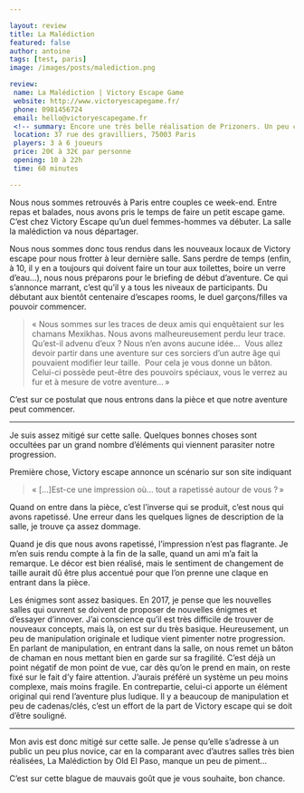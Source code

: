 ```yaml
---

layout: review
title: La Malédiction
featured: false
author: antoine
tags: [test, paris]
image: /images/posts/malediction.png

review:
 name: La Malédiction | Victory Escape Game
 website: http://www.victoryescapegame.fr/
 phone: 0981456724
 email: hello@victoryescapegame.fr
 <!-- summary: Encore une très belle réalisation de Prizoners. Un peu compliquée, mais qui vaut vraiment le détour. -->
 location: 37 rue des gravilliers, 75003 Paris
 players: 3 à 6 joueurs
 price: 20€ à 32€ par personne
 opening: 10 à 22h
 time: 60 minutes

---
```


Nous nous sommes retrouvés à Paris entre couples ce week-end. Entre repas et balades, nous avons pris le temps de faire un petit escape game. C’est chez Victory Escape qu’un duel femmes-hommes va débuter. La salle la malédiction va nous départager.

Nous nous sommes donc tous rendus dans les nouveaux locaux de Victory escape pour nous frotter à leur dernière salle. Sans perdre de temps (enfin, à 10, il y en a toujours qui doivent faire un tour aux toilettes, boire un verre d’eau…), nous nous préparons pour le briefing de début d’aventure. Ce qui s’annonce marrant, c’est qu’il y a tous les niveaux de participants. Du débutant aux bientôt centenaire d’escapes rooms, le duel garçons/filles va pouvoir commencer.

> « Nous sommes sur les traces de deux amis qui enquêtaient sur les chamans Mexikhas. Nous avons malheureusement perdu leur trace. Qu’est-il advenu d’eux ? Nous n’en avons aucune idée…  Vous allez devoir partir dans une aventure sur ces sorciers d’un autre âge qui pouvaient modifier leur taille.  Pour cela je vous donne un bâton. Celui-ci possède peut-être des pouvoirs spéciaux, vous le verrez au fur et à mesure de votre aventure… »

C’est sur ce postulat que nous entrons dans la pièce et que notre aventure peut commencer.

___

Je suis assez mitigé sur cette salle. Quelques bonnes choses sont occultées par un grand nombre d’éléments qui viennent parasiter notre progression.

Première chose, Victory escape annonce un scénario sur son site indiquant 

> « […]Est-ce une impression où... tout a rapetissé autour de vous ? »

Quand on entre dans la pièce, c’est l’inverse qui se produit, c’est nous qui avons rapetissé. Une erreur dans les quelques lignes de description de la salle, je trouve ça assez dommage.

Quand je dis que nous avons rapetissé, l’impression n’est pas flagrante. Je m’en suis rendu compte à la fin de la salle, quand un ami m’a fait la remarque. Le décor est bien réalisé, mais le sentiment de changement de taille aurait dû être plus accentué pour que l’on prenne une claque en entrant dans la pièce.

Les énigmes sont assez basiques. En 2017, je pense que les nouvelles salles qui ouvrent se doivent de proposer de nouvelles énigmes et d’essayer d’innover. J’ai conscience qu’il est très difficile de trouver de nouveaux concepts, mais là, on est sur du très basique. Heureusement, un peu de manipulation originale et ludique vient pimenter notre progression. En parlant de manipulation, en entrant dans la salle, on nous remet un bâton de chaman en nous mettant bien en garde sur sa fragilité. C’est déjà un point négatif de mon point de vue, car dès qu’on le prend en main, on reste fixé sur le fait d’y faire attention. J’aurais préféré un système un peu moins complexe, mais moins fragile. En contrepartie, celui-ci apporte un élément original qui rend l’aventure plus ludique. Il y a beaucoup de manipulation et peu de cadenas/clés, c’est un effort de la part de Victory escape qui se doit d’être souligné.

____

Mon avis est donc mitigé sur cette salle. Je pense qu’elle s’adresse à un public un peu plus novice, car en la comparant avec d’autres salles très bien réalisées, La Malédiction by Old El Paso, manque un peu de piment…

C’est sur cette blague de mauvais goût que je vous souhaite, bon chance.
